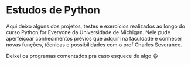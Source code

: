 # Estudos de Python
Aqui deixo alguns dos projetos, testes e exercícios realizados ao longo do curso Python for Everyone da Universidade de Michigan.
Nele pude aperfeiçoar conhecimentos prévios que adquiri na faculdade e conhecer novas funções, técnicas e possibilidades com o prof Charles Severance.

Deixei os programas comentados pra caso esquece de algo 😆
